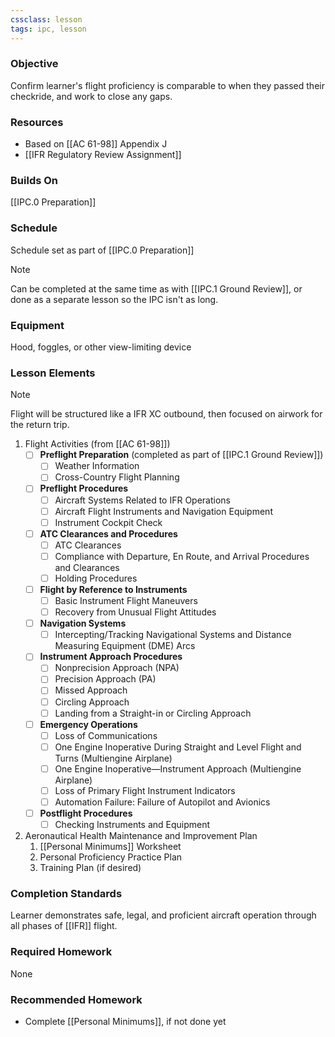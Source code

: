 ```yaml
---
cssclass: lesson
tags: ipc, lesson
---
```

### Objective
Confirm learner's flight proficiency is comparable to when they passed their checkride, and work to close any gaps.

### Resources
- Based on [[AC 61-98]] Appendix J
- [[IFR Regulatory Review Assignment]]

### Builds On
[[IPC.0 Preparation]]

### Schedule
Schedule set as part of [[IPC.0 Preparation]]

> [!note] 
> Can be completed at the same time as with [[IPC.1 Ground Review]], or done as a separate lesson so the IPC isn't as long.

### Equipment
Hood, foggles, or other view-limiting device

### Lesson Elements
> [!note]
> Flight will be structured like a IFR XC outbound, then focused on airwork for the return trip.


1. Flight Activities (from [[AC 61-98]])
	- [ ] **Preflight Preparation** (completed as part of [[IPC.1 Ground Review]])
		- [ ] Weather Information
		- [ ] Cross-Country Flight Planning
	- [ ] **Preflight Procedures**
		- [ ] Aircraft Systems Related to IFR Operations
		- [ ] Aircraft Flight Instruments and Navigation Equipment
		- [ ] Instrument Cockpit Check
	-  [ ] **ATC Clearances and Procedures**
		 - [ ] ATC Clearances
		 - [ ] Compliance with Departure, En Route, and Arrival Procedures and Clearances
		 - [ ] Holding Procedures
	-  [ ] **Flight by Reference to Instruments**
		 - [ ] Basic Instrument Flight Maneuvers
		 - [ ] Recovery from Unusual Flight Attitudes
	-  [ ] **Navigation Systems**
		 - [ ] Intercepting/Tracking Navigational Systems and Distance Measuring Equipment (DME) Arcs
	-  [ ] **Instrument Approach Procedures**
		 - [ ] Nonprecision Approach (NPA)
		 - [ ] Precision Approach (PA)
		 - [ ] Missed Approach
		 - [ ] Circling Approach
		 - [ ] Landing from a Straight-in or Circling Approach
	-  [ ] **Emergency Operations**
		 - [ ] Loss of Communications
		 - [ ] One Engine Inoperative During Straight and Level Flight and Turns (Multiengine Airplane)
		 - [ ] One Engine Inoperative—Instrument Approach (Multiengine Airplane)
		 - [ ] Loss of Primary Flight Instrument Indicators
		 - [ ] Automation Failure: Failure of Autopilot and Avionics
	-  [ ] **Postflight Procedures**
		 - [ ] Checking Instruments and Equipment
2. Aeronautical Health Maintenance and Improvement Plan
	1. [[Personal Minimums]] Worksheet
	2. Personal Proficiency Practice Plan
	3. Training Plan (if desired)

### Completion Standards
Learner demonstrates safe, legal, and proficient aircraft operation through all phases of [[IFR]] flight.

### Required Homework
None

### Recommended Homework 
- Complete [[Personal Minimums]], if not done yet